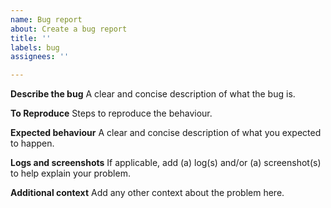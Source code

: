 ```yaml
---
name: Bug report
about: Create a bug report
title: ''
labels: bug
assignees: ''

---
```


**Describe the bug**
A clear and concise description of what the bug is.

**To Reproduce**
Steps to reproduce the behaviour.

**Expected behaviour**
A clear and concise description of what you expected to happen.

**Logs and screenshots**
If applicable, add (a) log(s) and/or (a) screenshot(s) to help explain your problem.

**Additional context**
Add any other context about the problem here.
